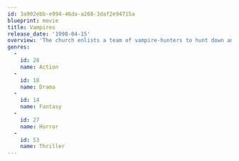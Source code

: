 ```yaml
---
id: 3a902ebb-e994-46da-a268-3daf2e94715a
blueprint: movie
title: Vampires
release_date: '1998-04-15'
overview: 'The church enlists a team of vampire-hunters to hunt down and destroy a group of vampires searching for an ancient relic that will allow them to exist in sunlight.'
genres:
  -
    id: 28
    name: Action
  -
    id: 18
    name: Drama
  -
    id: 14
    name: Fantasy
  -
    id: 27
    name: Horror
  -
    id: 53
    name: Thriller
---
```


